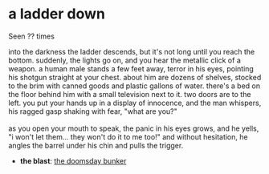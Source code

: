 # a ladder down

Seen ?? times

into the darkness the ladder descends, but it's not long until you reach the bottom. suddenly, the lights go on, and you hear the metallic click of a weapon. a human male stands a few feet away, terror in his eyes, pointing his shotgun straight at your chest. about him are dozens of shelves, stocked to the brim with canned goods and plastic gallons of water. there's a bed on the floor behind him with a small television next to it. two doors are to the left. you put your hands up in a display of innocence, and the man whispers, his ragged gasp shaking with fear, "what are you?"<br /><br />as you open your mouth to speak, the panic in his eyes grows, and he yells, "i won't let them... they won't do it to me too!" and without hesitation, he angles the barrel under his chin and pulls the trigger.

- **the blast**: [the doomsday bunker](the-doomsday-bunker-kmepfl.md)
